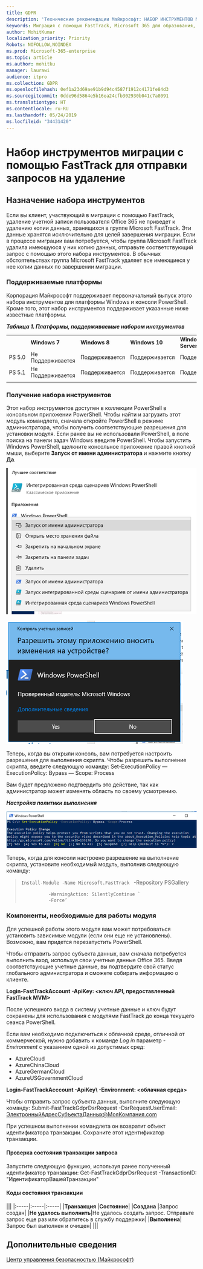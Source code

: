 ```yaml
---
title: GDPR
description: 'Технические рекомендации Майкрософт: НАБОР ИНСТРУМЕНТОВ МИГРАЦИИ С ПОМОЩЬЮ FASTTRACK ДЛЯ ОТПРАВКИ ЗАПРОСОВ НА УДАЛЕНИЕ'
keywords: Миграция с помощью FastTrack, Microsoft 365 для образования, документация по Microsoft 365, GDPR
author: MohitKumar
localization_priority: Priority
Robots: NOFOLLOW,NOINDEX
ms.prod: Microsoft-365-enterprise
ms.topic: article
ms.author: mohitku
manager: laurawi
audience: itpro
ms.collection: GDPR
ms.openlocfilehash: 0ef1a23d69ae91b9d94c4587f1912c4171fe84d3
ms.sourcegitcommit: 0dde96d5864e5b16ea24cfb302930b041c7a8091
ms.translationtype: HT
ms.contentlocale: ru-RU
ms.lasthandoff: 05/24/2019
ms.locfileid: "34431420"
---
```

# <a name="fasttrack-migration-toolset-for-submitting-delete-request"></a>Набор инструментов миграции с помощью FastTrack для отправки запросов на удаление

## <a name="toolset-purpose"></a>Назначение набора инструментов

Если вы клиент, участвующий в миграции с помощью FastTrack, удаление учетной записи пользователя Office 365 не приведет к удалению копии данных, хранящихся в группе Microsoft FastTrack. Эти данные хранятся исключительно для целей завершения миграции. Если в процессе миграции вам потребуется, чтобы группа Microsoft FastTrack удалила имеющуюся у них копию данных, отправьте соответствующий запрос с помощью этого набора инструментов. В обычных обстоятельствах группа Microsoft FastTrack удаляет все имеющиеся у нее копии данных по завершении миграции.

### <a name="supported-platforms"></a>Поддерживаемые платформы
Корпорация Майкрософт поддерживает первоначальный выпуск этого набора инструментов для платформы Windows и консоли PowerShell. Кроме того, этот набор инструментов поддерживает указанные ниже известные платформы.
 
***Таблица 1. Платформы, поддерживаемые набором инструментов***
 
<!--start table here HEADER -->
 
|||||||
|:-----|:-----|:-----|:-----|:-----|:-----|
| |**Windows 7**|**Windows 8**|**Windows 10**|**Windows Server 2012**|**Windows Server 2016**|
|PS 5.0|Не<br/>Поддерживается|Поддерживается|Поддерживается|Поддерживается|Поддерживается|
|PS 5.1|Не<br/>Поддерживается|Поддерживается|Поддерживается|Поддерживается|Поддерживается|
|||
 
<!-- end of table -->

### <a name="obtaining-the-toolset"></a>Получение набора инструментов

Этот набор инструментов доступен в коллекции PowerShell в консольном приложении PowerShell. Чтобы найти и загрузить этот модуль командлета, сначала откройте PowerShell в режиме администратора, чтобы получить соответствующие разрешения для установки модуля. Если ранее вы не использовали PowerShell, в поле поиска на панели задач Windows введите PowerShell. Чтобы запустить Windows PowerShell, щелкните консольное приложение правой кнопкой мыши, выберите **Запуск от имени администратора** и нажмите кнопку **Да**.

![PowerShell: запуск от имени администратора](media/fasttrack-powershell_image.png)

![PowerShell: предоставление разрешения на внесение изменений приложению](media/fasttrack-run-powershell_image.png)

Теперь, когда вы открыли консоль, вам потребуется настроить разрешения для выполнения скрипта. Чтобы разрешить выполнение скрипта, введите следующую команду: Set-ExecutionPolicy — ExecutionPolicy: Bypass — Scope: Process

Вам будет предложено подтвердить это действие, так как администратор может изменять область по своему усмотрению.

***Настройка политики выполнения***

![Изменение политики выполнения в PowerShell](media/powershell-set-execution-policy_image.png)

Теперь, когда для консоли настроено разрешение на выполнение скрипта, установите необходимый модуль, выполнив следующую команду:

>`Install-Module -Name Microsoft.FastTrack ` -Repository PSGallery
>        
>               -WarningAction: SilentlyContinue `
>               -Force’

### <a name="prerequisites-for-module"></a>Компоненты, необходимые для работы модуля
Для успешной работы этого модуля вам может потребоваться установить зависимые модули (если они еще не установлены). Возможно, вам придется перезапустить PowerShell.  

Чтобы отправить запрос субъекта данных, вам сначала потребуется выполнить вход, используя свои учетные данные Office 365. Введя соответствующие учетные данные, вы подтвердите свой статус глобального администратора и сможете собирать информацию о клиенте. 

**Login-FastTrackAccount -ApiKey: \<ключ API, предоставленный FastTrack MVM\>**

После успешного входа в систему учетные данные и ключ будут сохранены для использования с модулями FastTrack до конца текущего сеанса PowerShell.

Если вам необходимо подключиться к облачной среде, отличной от коммерческой, нужно добавить к команде *Log in* параметр *-Environment* с указанием одной из допустимых сред:
- AzureCloud
- AzureChinaCloud
- AzureGermanCloud
- AzureUSGovernmentCloud

**Login-FastTrackAcccount -ApiKey\ <API Key provided by FastTrack MVM> -Environment: <облачная среда\>**

Чтобы отправить запрос субъекта данных, выполните следующую команду: Submit-FastTrackGdprDsrRequest -DsrRequestUserEmail: ЭлектронныйАдресСубъектаДанных@МояКомпания.com

При успешном выполнении командлета он возвратит объект идентификатора транзакции. Сохраните этот идентификатор транзакции.


#### <a name="checking-the-status-of-a-request-transaction"></a>Проверка состояния транзакции запроса

Запустите следующую функцию, используя ранее полученный идентификатор транзакции: Get-FastTrackGdprDsrRequest -TransactionID: "ИдентификаторВашейТранзакции"

#### <a name="transaction-status-codes"></a>Коды состояния транзакции
<!--start table here no header -->

|||
|:-----|:-----|:-----|
|**Транзакция** |**Состояние**|
|**Создана** |Запрос создан|
|**Не удалось выполнить**|Не удалось создать запрос. Отправьте запрос еще раз или обратитесь в службу поддержки|
|**Выполнена**|Запрос был выполнен и очищен|
|||

<!-- end of table -->

<!-- original version: **Created**  Request has been created<br/>**Failed** Request failed to create, please resubmit, or contact support<br/>**Completed** Request has been completed and sanitized -->


## <a name="learn-more"></a>Дополнительные сведения
[Центр управления безопасностью (Майкрософт)](https://www.microsoft.com/TrustCenter/Privacy/gdpr/default.aspx)